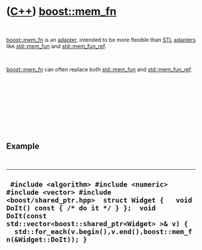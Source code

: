 



 

 

 

 

 

([C++](Cpp.htm)) [boost::mem\_fn](CppMem_fn.htm)
================================================

 

[boost::mem\_fn](CppMem_fn.htm) is an [adapter](CppAdapter.htm),
intended to be more flexible than [STL](CppStl.htm)
[adapters](CppAdapter.htm) like [std::mem\_fun](CppMem_fun.htm) and
[std::mem\_fun\_ref](CppMem_fun_ref.htm).

 

[boost::mem\_fn](CppMem_fn.htm) can often replace both
[std::mem\_fun](CppMem_fun.htm) and
[std::mem\_fun\_ref](CppMem_fun_ref.htm).

 

 

 

 

 

Example
-------

 

  ----------------------------------------------------------------------------------------------------------------------------------------------------------------------------------------------------------------------------------------------------------------------------------------
  ` #include <algorithm> #include <numeric> #include <vector> #include <boost/shared_ptr.hpp>  struct Widget {   void DoIt() const { /* do it */ } };  void DoIt(const std::vector<boost::shared_ptr<Widget> >& v) {   std::for_each(v.begin(),v.end(),boost::mem_fn(&Widget::DoIt)); }`
  ----------------------------------------------------------------------------------------------------------------------------------------------------------------------------------------------------------------------------------------------------------------------------------------

 

 

 

 

 





 



